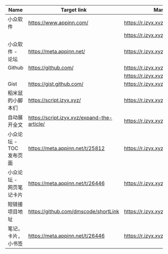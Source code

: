 | Name | Target link | Mark link |
|------|------------|------------|
| 小众软件 | https://www.appinn.com/ | https://r.izyx.xyz/#app |
|  |  | https://r.izyx.xyz/#appinn |
| 小众软件 - 论坛 | https://meta.appinn.net/ | https://r.izyx.xyz/#meta |
| Github | https://github.com/ | https://r.izyx.xyz/#gh |
|  |  | https://r.izyx.xyz/#github |
| Gist | https://gist.github.com/ | https://r.izyx.xyz/#gist |
| 稻米鼠的小脚本们 | https://script.izyx.xyz/ | https://r.izyx.xyz/#script |
| 自动展开全文 | https://script.izyx.xyz/expand-the-article/ | https://r.izyx.xyz/#script_expand |
| 小众论坛 - TOC 发布页面 | https://meta.appinn.net/t/25812 | https://r.izyx.xyz/#meta_toc |
| 小众论坛 - 网页笔记卡片 | https://meta.appinn.net/t/26446 | https://r.izyx.xyz/#meta_note_card |
| 短链接项目地址 | https://github.com/dmscode/shortLink | https://r.izyx.xyz/#short |
| 笔记，卡片，小书签 | https://meta.appinn.net/t/26446 | https://r.izyx.xyz/#note |
